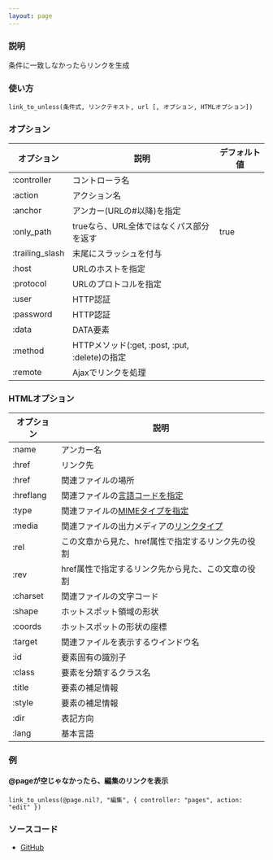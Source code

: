 ```yaml
---
layout: page
---
```

### 説明
条件に一致しなかったらリンクを生成

### 使い方
    link_to_unless(条件式, リンクテキスト, url [, オプション, HTMLオプション])

### オプション

オプション           | 説明                                      | デフォルト値
----------------|------------------------------------------|-------
:controller     | コントローラ名                                  |
:action         | アクション名                                   |
:anchor         | アンカー(URLの#以降)を指定                      |
:only_path      | trueなら、URL全体ではなくパス部分を返す              | true
:trailing_slash | 末尾にスラッシュを付与                           |
:host           | URLのホストを指定                              |
:protocol       | URLのプロトコルを指定                            |
:user           | HTTP認証                                  |
:password       | HTTP認証                                  |
:data           | DATA要素                                  |
:method         | HTTPメソッド(:get, :post, :put, :delete)の指定 |
:remote         | Ajaxでリンクを処理                             |

### HTMLオプション

オプション     | 説明
----------|------------------------------------------
:name     | アンカー名
:href     | リンク先
:href     | 関連ファイルの場所
:hreflang | 関連ファイルの[言語コードを指定](/html_base#言語コード)
:type     | 関連ファイルの[MIMEタイプを指定](/html_base#MIMEタイプ)
:media    | 関連ファイルの出力メディアの[リンクタイプ](/html_base#リンクタイプ)
:rel      | この文章から見た、href属性で指定するリンク先の役割
:rev      | href属性で指定するリンク先から見た、この文章の役割
:charset  | 関連ファイルの文字コード
:shape    | ホットスポット領域の形状
:coords   | ホットスポットの形状の座標
:target   | 関連ファイルを表示するウインドウ名
:id       | 要素固有の識別子
:class    | 要素を分類するクラス名
:title    | 要素の補足情報
:style    | 要素の補足情報
:dir      | 表記方向
:lang     | 基本言語

### 例
#### @pageが空じゃなかったら、編集のリンクを表示
    link_to_unless(@page.nil?, "編集", { controller: "pages", action: "edit" })

### ソースコード
* [GitHub](https://github.com/rails/rails/blob/f33d52c95217212cbacc8d5e44b5a8e3cdc6f5b3/actionview/lib/action_view/helpers/url_helper.rb#L408)